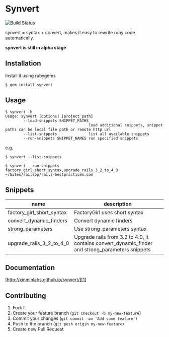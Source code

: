 # Synvert

[![Build Status](https://secure.travis-ci.org/xinminlabs/synvert.png)](http://travis-ci.org/xinminlabs/synvert)

synvert = syntax + convert, makes it easy to rewrite ruby code
automatically.

**synvert is still in alpha stage**

## Installation

Install it using rubygems

```
$ gem install synvert
```

## Usage

```
$ synvert -h
Usage: synvert [options] [project_path]
        --load-snippets SNIPPET_PATHS
                                     load additional snippets, snippet paths can be local file path or remote http url
        --list-snippets              list all available snippets
        --run-snippets SNIPPET_NAMES run specified snippets
```

e.g.

```
$ synvert --list-snippets
```

```
$ synvert --run-snippets factory_girl_short_syntax,upgrade_rails_3_2_to_4_0 ~/Sites/railsbp/rails-bestpractices.com
```

## Snippets

name | description
--- | ---
factory_girl_short_syntax | FactoryGirl uses short syntax
convert_dynamic_finders | Convert dynamic finders
strong_parameters | Use strong_parameters syntax
upgrade_rails_3_2_to_4_0 | Upgrade rails from 3.2 to 4.0, it contains convert_dynamic_finder and strong_parameters snippets

## Documentation

[http://xinminlabs.github.io/synvert/][1]

## Contributing

1. Fork it
2. Create your feature branch (`git checkout -b my-new-feature`)
3. Commit your changes (`git commit -am 'Add some feature'`)
4. Push to the branch (`git push origin my-new-feature`)
5. Create new Pull Request

[1]: http://xinminlabs.github.io/synvert/
